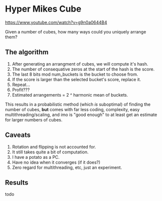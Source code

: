 # Hyper Mikes Cube
https://www.youtube.com/watch?v=g9n0a0644B4

Given a number of cubes, how many ways could you uniquely arrange them? 

## The algorithm
1. After generating an arrangment of cubes, we will compute it's hash.
2. The number of consequative zeros at the start of the hash is the score.
3. The last 8 bits mod num_buckets is the bucket to choose from.
4. If the score is larger than the selected bucket's score, replace it.
5. Repeat...
6. Profit???
7. Estimated arrangements = 2 ^ harmonic mean of buckets.

This results in a probabilistic method (which *is* suboptimal) of finding the number of cubes, **but** comes with far less coding, complexity, easy multithreading/scaling, and imo is "good enough" to at least get an estimate for larger numbers of cubes.

## Caveats
1. Rotation and flipping is not accounted for.
2. It still takes quite a bit of computation.
3. I have a potato as a PC.
4. Have no idea when it converges (if it does?)
5. Zero regard for multithreading, etc, just an experiment.

## Results
todo
